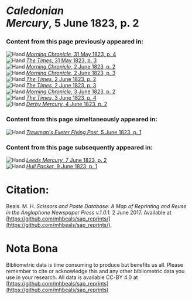# *Caledonian Mercury*, 5 June 1823, p. 2  
  
### Content from this page previously appeared in:  
![Hand](http://scissorsandpaste.net/wp-content/uploads/2017/06/smallhandpointer.png) [*Morning Chronicle*, 31 May 1823, p. 4](https://mhbeals.github.io/sap_html/Morning-Chronicle/Morning-Chronicle-31-May-1823-p-4)  
![Hand](http://scissorsandpaste.net/wp-content/uploads/2017/06/smallhandpointer.png) [*The Times*, 31 May 1823, p. 3](https://mhbeals.github.io/sap_html/The-Times/The-Times-31-May-1823-p-3)  
![Hand](http://scissorsandpaste.net/wp-content/uploads/2017/06/smallhandpointer.png) [*Morning Chronicle*, 2 June 1823, p. 2](https://mhbeals.github.io/sap_html/Morning-Chronicle/Morning-Chronicle-2-June-1823-p-2)  
![Hand](http://scissorsandpaste.net/wp-content/uploads/2017/06/smallhandpointer.png) [*Morning Chronicle*, 2 June 1823, p. 3](https://mhbeals.github.io/sap_html/Morning-Chronicle/Morning-Chronicle-2-June-1823-p-3)  
![Hand](http://scissorsandpaste.net/wp-content/uploads/2017/06/smallhandpointer.png) [*The Times*, 2 June 1823, p. 2](https://mhbeals.github.io/sap_html/The-Times/The-Times-2-June-1823-p-2)  
![Hand](http://scissorsandpaste.net/wp-content/uploads/2017/06/smallhandpointer.png) [*The Times*, 2 June 1823, p. 3](https://mhbeals.github.io/sap_html/The-Times/The-Times-2-June-1823-p-3)  
![Hand](http://scissorsandpaste.net/wp-content/uploads/2017/06/smallhandpointer.png) [*Morning Chronicle*, 3 June 1823, p. 2](https://mhbeals.github.io/sap_html/Morning-Chronicle/Morning-Chronicle-3-June-1823-p-2)  
![Hand](http://scissorsandpaste.net/wp-content/uploads/2017/06/smallhandpointer.png) [*The Times*, 3 June 1823, p. 4](https://mhbeals.github.io/sap_html/The-Times/The-Times-3-June-1823-p-4)  
![Hand](http://scissorsandpaste.net/wp-content/uploads/2017/06/smallhandpointer.png) [*Derby Mercury*, 4 June 1823, p. 2](https://mhbeals.github.io/sap_html/Derby-Mercury/Derby-Mercury-4-June-1823-p-2)  
  
### Content from this page simeltaneously appeared in:  
![Hand](http://scissorsandpaste.net/wp-content/uploads/2017/06/smallhandpointer.png) [*Trewman's Exeter Flying Post*, 5 June 1823, p. 1](https://mhbeals.github.io/sap_html/Trewman's-Exeter-Flying-Post/Trewman's-Exeter-Flying-Post-5-June-1823-p-1)  
  
### Content from this page subsequently appeared in:  
![Hand](http://scissorsandpaste.net/wp-content/uploads/2017/06/smallhandpointer.png) [*Leeds Mercury*, 7 June 1823, p. 2](https://mhbeals.github.io/sap_html/Leeds-Mercury/Leeds-Mercury-7-June-1823-p-2)  
![Hand](http://scissorsandpaste.net/wp-content/uploads/2017/06/smallhandpointer.png) [*Hull Packet*, 9 June 1823, p. 1](https://mhbeals.github.io/sap_html/Hull-Packet/Hull-Packet-9-June-1823-p-1)  


# Citation: 

Beals. M. H. *Scissors and Paste Database: A Map of Reprinting and Reuse in the Anglophone Newspaper Press v.1.0.1.* 2 June 2017. Available at [https://github.com/mhbeals/sap_reprints/](https://github.com/mhbeals/sap_reprints/). 

# Nota Bona

Bibliometric data is time consuming to produce but benefits us all. Please remember to cite or acknowledge this and any other bibliometric data you use in your research. All data is available CC-BY 4.0 at [https://github.com/mhbeals/sap_reprints](https://github.com/mhbeals/sap_reprints)